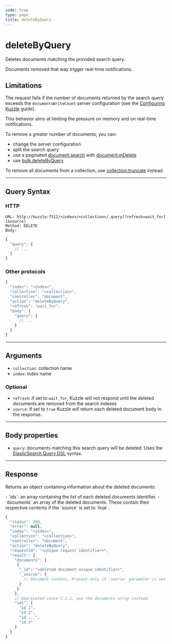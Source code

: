 ```yaml
---
code: true
type: page
title: deleteByQuery
---
```


# deleteByQuery

Deletes documents matching the provided search query.

Documents removed that way trigger real-time notifications.

## Limitations

The request fails if the number of documents returned by the search query exceeds the `documentsWriteCount` server configuration (see the [Configuring Kuzzle](/core/2/guides/essentials/configuration) guide).

This behavior aims at limiting the pressure on memory and on real-time notifications.

To remove a greater number of documents, you can:
 - change the server configuration
 - split the search query
 - use a paginated [document:search](/core/2/api/controllers/document/search) with [document:mDelete](/core/2/api/controllers/document/m-delete)
 - use [bulk:deleteByQuery](/core/2/api/controllers/bulk/delete-by-query)

To remove all documents from a collection, use [collection:truncate](/core/2/api/controllers/collection/truncate) instead.

---

## Query Syntax

### HTTP

```http
URL: http://kuzzle:7512/<index>/<collection>/_query[?refresh=wait_for][&source]
Method: DELETE
Body:
```

```js
{
  "query": {
    // ...
  }
}
```

### Other protocols

```js
{
  "index": "<index>",
  "collection": "<collection>",
  "controller": "document",
  "action": "deleteByQuery",
  "refresh": "wait_for",
  "body": {
    "query": {
      // ...
    }
  }
}
```

---

## Arguments

- `collection`: collection name
- `index`: index name

### Optional

- `refresh`: if set to `wait_for`, Kuzzle will not respond until the deleted documents are removed from the search indexes
- `source`: if set to `true` Kuzzle will return each deleted document body in the response.
---

## Body properties

- `query`: documents matching this search query will be deleted. Uses the [ElasticSearch Query DSL](https://www.elastic.co/guide/en/elasticsearch/reference/7.4/query-dsl.html) syntax.

---

## Response

Returns an object containing information about the deleted documents:

<DeprecatedBadge version="2.2.1">
- `ids`: an array containing the list of each deleted documents identifier.
</DeprecatedBadge>
- `documents` an array of the deleted documents. These contain their respective contents if the `source` is set to `true`.

```js
{
  "status": 200,
  "error": null,
  "index": "<index>",
  "collection": "<collection>",
  "controller": "document",
  "action": "deleteByQuery",
  "requestId": "<unique request identifier>",
  "result": {
    "documents": [
     {
      "_id": "<deleted document unique identifier>",
      "_source": {
        // Document content, Present only if 'source' parameter is set to true.
      }
     }
    ],
    // Deprecated since 2.2.1, use the documents array instead.
    "ids": [
      "id 1",
      "id 2",
      "id ...",
      "id n"
    ]
  }
}
```
